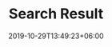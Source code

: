 ---
title: "Search Result"
date: 2019-10-29T13:49:23+06:00
draft: false

# meta description
description: ""

# type
type : "search"
---